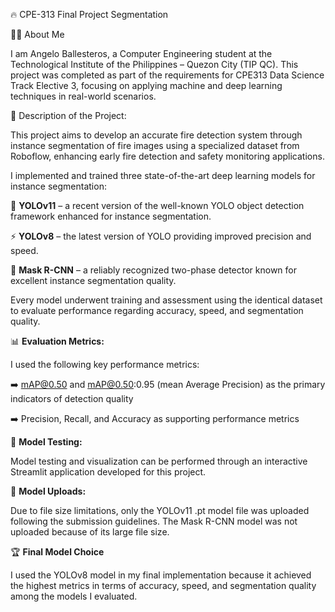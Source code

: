 🔥 CPE-313 Final Project Segmentation

👨‍💻 About Me

I am Angelo Ballesteros, a Computer Engineering student at the Technological Institute of the Philippines – Quezon City (TIP QC). This project was completed as part of the requirements for CPE313 Data Science Track Elective 3, focusing on applying machine and deep learning techniques in real-world scenarios.

📌 Description of the Project:

This project aims to develop an accurate fire detection system through instance segmentation of fire images using a specialized dataset from Roboflow, enhancing early fire detection and safety monitoring applications.

I implemented and trained three state-of-the-art deep learning models for instance segmentation:

🧠 **YOLOv11** – a recent version of the well-known YOLO object detection framework enhanced for instance segmentation.

⚡ **YOLOv8** – the latest version of YOLO providing improved precision and speed.

🎯 **Mask R-CNN** – a reliably recognized two-phase detector known for excellent instance segmentation quality.
    
Every model underwent training and assessment using the identical dataset to evaluate performance regarding accuracy, speed, and segmentation quality.

📊 **Evaluation Metrics:**

I used the following key performance metrics:

➡️ mAP@0.50 and mAP@0.50:0.95 (mean Average Precision) as the primary indicators of detection quality

➡️ Precision, Recall, and Accuracy as supporting performance metrics

🧪 **Model Testing:**

Model testing and visualization can be performed through an interactive Streamlit application developed for this project.

📁 **Model Uploads:**

Due to file size limitations, only the YOLOv11 .pt model file was uploaded following the submission guidelines. The Mask R-CNN model was not uploaded because of its large file size.

🏆 **Final Model Choice**

I used the YOLOv8 model in my final implementation because it achieved the highest metrics in terms of accuracy, speed, and segmentation quality among the models I evaluated.
